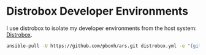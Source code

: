 # Distrobox Developer Environments

I use distrobox to isolate my developer environments from the host system: [Distrobox](https://distrobox.it/).

```bash
ansible-pull -U https://github.com/pbonh/ars.git distrobox.yml -e "{git_email: \"your_email@address.com\"}"

```
